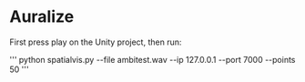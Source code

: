 # Auralize

First press play on the Unity project, then run:

'''
python spatialvis.py --file ambitest.wav --ip 127.0.0.1 --port 7000 --points 50
'''
